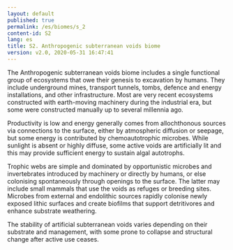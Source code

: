 ```yaml
---
layout: default
published: true
permalink: /es/biomes/s_2
content-id: S2
lang: es
title: S2. Anthropogenic subterranean voids biome
version: v2.0, 2020-05-31 16:47:41
---
```


The Anthropogenic subterranean voids biome includes a single functional group of ecosystems that owe their genesis to excavation by humans. They include underground mines, transport tunnels, tombs, defence and energy installations, and other infrastructure. Most are very recent ecosystems constructed with earth-moving machinery during the industrial era, but some were constructed manually up to several millennia ago. 

Productivity is low and energy generally comes from allochthonous sources via connections to the surface, either by atmospheric diffusion or seepage, but some energy is contributed by chemoautotrophic microbes. While sunlight is absent or highly diffuse, some active voids are artificially lit and this may provide sufficient energy to sustain algal autotrophs. 

Trophic webs are simple and dominated by opportunistic microbes and invertebrates introduced by machinery or directly by humans, or else colonising spontaneously through openings to the surface. The latter may include small mammals that use the voids as refuges or breeding sites. Microbes from external and endolithic sources rapidly colonise newly exposed lithic surfaces and create biofilms that support detritivores and enhance substrate weathering. 

The stability of artificial subterranean voids varies depending on their substrate and management, with some prone to collapse and structural change after active use ceases.
